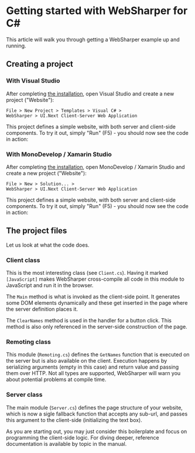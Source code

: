 # Getting started with WebSharper for C# #

This article will walk you through getting a WebSharper
example up and running.

## Creating a project

### With Visual Studio

After completing [the installation](Install.md), open Visual Studio and create a new project ("Website"):

    File > New Project > Templates > Visual C# >
    WebSharper > UI.Next Client-Server Web Application
	
This project defines a simple website, with both server and
client-side components.  To try it out, simply "Run" (F5) - you should
now see the code in action:

### With MonoDevelop / Xamarin Studio

After completing [the installation](Install-XS.md), open MonoDevelop / Xamarin Studio and create a new project ("Website"):

    File > New > Solution... >
    WebSharper > UI.Next Client-Server Web Application

This project defines a simple website, with both server and
client-side components.  To try it out, simply "Run" (F5) - you should
now see the code in action:

## The project files

Let us look at what the code does.

### Client class

This is the most interesting class (see `Client.cs`). Having it
marked `[JavaScript]` makes WebSharper cross-compile all code in
this module to JavaScript and run it in the browser.

The `Main` method is what is invoked as the client-side point. It
generates some DOM elements dynamically and these get inserted in the
page where the server definition places it.

The `ClearNames` method is used in the handler for a button click.
This method is also only referenced in the server-side construction
of the page.

### Remoting class

This module (`Remoting.cs`) defines the `GetNames` function that is
executed on the server but is also available on the client. Execution
happens by serializing arguments (empty in this case) and return value and passing them
over HTTP.  Not all types are supported, WebSharper will warn you
about potential problems at compile time.

### Server class

The main module (`Server.cs`) defines the page structure of your
website, which is now a sigle fallback function that accepts any sub-url, and passes
this argument to the client-side (initializing the text box).

As you are starting out, you may just consider this boilerplate and
focus on programming the client-side logic. For diving deeper,
reference documentation is available by topic in the manual.
